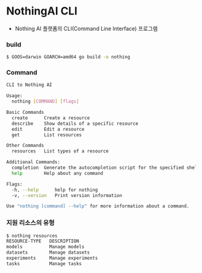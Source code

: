 # NothingAI CLI
- Nothing AI 플랫폼의 CLI(Command Line Interface) 프로그램

### build
```bash
$ GOOS=darwin GOARCH=amd64 go build -o nothing
```

### Command
```bash
CLI to Nothing AI

Usage:
  nothing [COMMAND] [flags]

Basic Commands
  create      Create a resource
  describe    Show details of a specific resource
  edit        Edit a resource
  get         List resources

Other Commands
  resources   List types of a resource

Additional Commands:
  completion  Generate the autocompletion script for the specified shell
  help        Help about any command

Flags:
  -h, --help      help for nothing
  -v, --version   Print version information

Use "nothing [command] --help" for more information about a command.
```

### 지원 리소스의 유형
```bash
$ nothing resources
RESOURCE-TYPE   DESCRIPTION
models          Manage models
datasets        Manage datasets
experiments     Manage experiments
tasks           Manage tasks
```